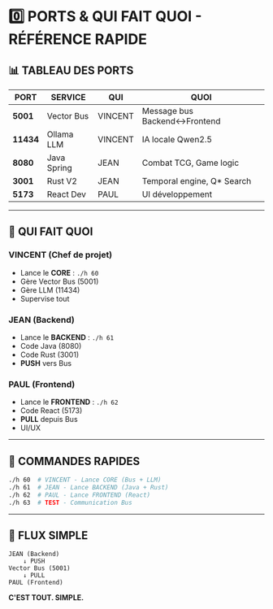# 0️⃣ PORTS & QUI FAIT QUOI - RÉFÉRENCE RAPIDE

## 📊 TABLEAU DES PORTS

| PORT | SERVICE | QUI | QUOI |
|------|---------|-----|------|
| **5001** | Vector Bus | VINCENT | Message bus Backend↔Frontend |
| **11434** | Ollama LLM | VINCENT | IA locale Qwen2.5 |
| **8080** | Java Spring | JEAN | Combat TCG, Game logic |
| **3001** | Rust V2 | JEAN | Temporal engine, Q* Search |
| **5173** | React Dev | PAUL | UI développement |

---

## 👥 QUI FAIT QUOI

### VINCENT (Chef de projet)
- Lance le **CORE** : `./h 60`
- Gère Vector Bus (5001)
- Gère LLM (11434)
- Supervise tout

### JEAN (Backend)
- Lance le **BACKEND** : `./h 61`
- Code Java (8080)
- Code Rust (3001)
- **PUSH** vers Bus

### PAUL (Frontend)
- Lance le **FRONTEND** : `./h 62`
- Code React (5173)
- **PULL** depuis Bus
- UI/UX

---

## 🚀 COMMANDES RAPIDES

```bash
./h 60  # VINCENT - Lance CORE (Bus + LLM)
./h 61  # JEAN - Lance BACKEND (Java + Rust)
./h 62  # PAUL - Lance FRONTEND (React)
./h 63  # TEST - Communication Bus
```

---

## 🔄 FLUX SIMPLE

```
JEAN (Backend)
    ↓ PUSH
Vector Bus (5001)
    ↓ PULL
PAUL (Frontend)
```

**C'EST TOUT. SIMPLE.**
